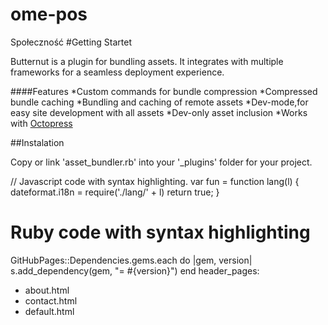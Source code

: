 # ome-pos
Społeczność
#Getting Startet

Butternut is a plugin for bundling assets.
It integrates with multiple frameworks for a seamless deployment experience.

####Features
*Custom commands for bundle compression
*Compressed bundle caching
*Bundling and caching of remote assets
*Dev-mode,for easy site development with all assets
*Dev-only asset inclusion
*Works with [Octopress](http://octopress.org/)

##Instalation

Copy or link 'asset_bundler.rb' into your '_plugins' folder
for your project.


// Javascript code with syntax highlighting.
var fun = function lang(l) {
  dateformat.i18n = require('./lang/' + l)
  return true;
}
# Ruby code with syntax highlighting
GitHubPages::Dependencies.gems.each do |gem, version|
  s.add_dependency(gem, "= #{version}")
end
header_pages:
- about.html
- contact.html
- default.html
